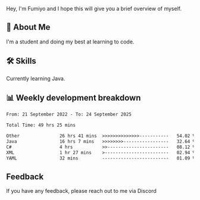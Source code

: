 
Hey, I'm Fumiyo and I hope this will give you a brief overview of myself.


## 🚀 About Me
I'm a student and doing my best at learning to code.


## 🛠 Skills

Currently learning Java.


## 📊 Weekly development breakdown
<!--START_SECTION:waka-->

```txt
From: 21 September 2022 - To: 24 September 2025

Total Time: 49 hrs 25 mins

Other               26 hrs 41 mins  >>>>>>>>>>>>>>-----------   54.02 %
Java                16 hrs 7 mins   >>>>>>>>-----------------   32.64 %
C#                  4 hrs           >>-----------------------   08.12 %
XML                 1 hr 27 mins    >------------------------   02.94 %
YAML                32 mins         -------------------------   01.09 %
```

<!--END_SECTION:waka-->


## Feedback

If you have any feedback, please reach out to me via Discord

